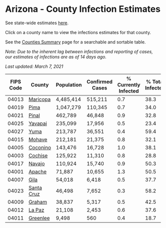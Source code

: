# Arizona - County Infection Estimates

See state-wide estimates [here](/infections/us-az).

Click on a county name to view the infections estimates for that county.

See the [Counties Summary](/infections/summary-counties) page for a searchable and sortable table.

*Note: Due to the inherent lag between infections and reporting of cases, our estimates of infections are as of 14 days ago.*

*Last updated: March 7, 2021*

|   FIPS Code |                   County |   Population |   Confirmed Cases |   % Currently Infected |   % Total Infected |
|-------------|--------------------------|--------------|-------------------|------------------------|--------------------|
|       04013 |     [Maricopa](maricopa) |    4,485,414 |           515,211 |                    0.7 |               38.3 |
|       04019 |             [Pima](pima) |    1,047,279 |           110,345 |                    0.7 |               34.0 |
|       04021 |           [Pinal](pinal) |      462,789 |            46,848 |                    0.9 |               32.8 |
|       04025 |       [Yavapai](yavapai) |      235,099 |            17,956 |                    0.5 |               23.4 |
|       04027 |             [Yuma](yuma) |      213,787 |            36,551 |                    0.4 |               59.4 |
|       04015 |         [Mohave](mohave) |      212,181 |            21,375 |                    0.8 |               32.1 |
|       04005 |     [Coconino](coconino) |      143,476 |            16,728 |                    1.0 |               38.1 |
|       04003 |       [Cochise](cochise) |      125,922 |            11,310 |                    0.8 |               28.8 |
|       04017 |         [Navajo](navajo) |      110,924 |            15,740 |                    0.9 |               50.3 |
|       04001 |         [Apache](apache) |       71,887 |            10,655 |                    1.3 |               50.5 |
|       04007 |             [Gila](gila) |       54,018 |             6,418 |                    0.5 |               37.7 |
|       04023 | [Santa Cruz](santa-cruz) |       46,498 |             7,652 |                    0.3 |               58.2 |
|       04009 |         [Graham](graham) |       38,837 |             5,317 |                    0.5 |               42.5 |
|       04012 |         [La Paz](la-paz) |       21,108 |             2,453 |                    0.6 |               37.6 |
|       04011 |     [Greenlee](greenlee) |        9,498 |               560 |                    0.4 |               18.7 |